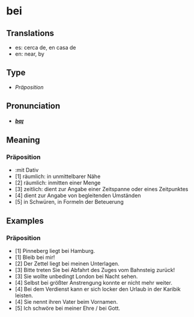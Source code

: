 # bei
## Translations
- es: cerca de, en casa de
- en: near, by
## Type
- _Präposition_
## Pronunciation
- **_[baɪ̯](https://commons.wikimedia.org/wiki/File:De-bei.ogg)_**
## Meaning
### Präposition
- :mit Dativ
- [1] räumlich: in unmittelbarer Nähe
- [2] räumlich: inmitten einer Menge
- [3] zeitlich: dient zur Angabe einer Zeitspanne oder eines Zeitpunktes
- [4] dient zur Angabe von begleitenden Umständen
- [5] in Schwüren, in Formeln der Beteuerung
## Examples
### Präposition
- [1] Pinneberg liegt bei Hamburg.
- [1] Bleib bei mir!
- [2] Der Zettel liegt bei meinen Unterlagen.
- [3] Bitte treten Sie bei Abfahrt des Zuges vom Bahnsteig zurück!
- [3] Sie wollte unbedingt London bei Nacht sehen.
- [4] Selbst bei größter Anstrengung konnte er nicht mehr weiter.
- [4] Bei dem Verdienst kann er sich locker den Urlaub in der Karibik leisten.
- [4] Sie nennt ihren Vater beim Vornamen.
- [5] Ich schwöre bei meiner Ehre / bei Gott.
